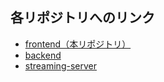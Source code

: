 ## 各リポジトリへのリンク

- [frontend（本リポジトリ）](https://github.com/ree-rishun/hungour-frontend)
- [backend](https://github.com/ree-rishun/hungour-backend)
- [streaming-server](https://github.com/ree-rishun/hungour-streaming-server)


